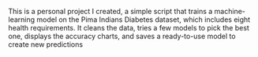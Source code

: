 This is a personal project I created, a simple script that trains a machine-learning model on the Pima Indians Diabetes dataset, which includes eight health requirements. It cleans the data, tries a few models to pick the best one, displays the accuracy charts,
and saves a ready-to-use model to create new predictions
